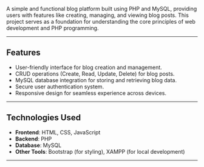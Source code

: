

A simple and functional blog platform built using PHP and MySQL, providing users with features like creating, managing, and viewing blog posts. This project serves as a foundation for understanding the core principles of web development and PHP programming.

---

## **Features**  

- User-friendly interface for blog creation and management.  
- CRUD operations (Create, Read, Update, Delete) for blog posts.  
- MySQL database integration for storing and retrieving blog data.  
- Secure user authentication system.  
- Responsive design for seamless experience across devices.  

---

## **Technologies Used**  

- **Frontend**: HTML, CSS, JavaScript  
- **Backend**: PHP  
- **Database**: MySQL  
- **Other Tools**: Bootstrap (for styling), XAMPP (for local development)  

---
